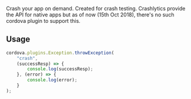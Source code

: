 
Crash your app on demand. Created for crash testing.
Crashlytics provide the API for native apps but as of now (15th Oct 2018), there's no such cordova plugin to support this.


## Usage

```javascript
cordova.plugins.Exception.throwException(
    "crash",
    (successResp) => {
        console.log(successResp);
    }, (error) => {
        console.log(error);
    }
);
```



